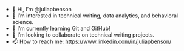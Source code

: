 - 👋 Hi, I’m @juliapbenson
- 👀 I’m interested in technical writing, data analytics, and behavioral science. 
- 🌱 I’m currently learning Git and GitHub!
- 💞️ I’m looking to collaborate on technical writing projects. 
- 📫 How to reach me: https://www.linkedin.com/in/juliapbenson/

<!---
juliapbenson/juliapbenson is a ✨ special ✨ repository because its `README.md` (this file) appears on your GitHub profile.
You can click the Preview link to take a look at your changes.
--->
